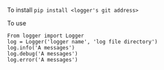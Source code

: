 To install
`pip install <logger's git address>`

To use
```
From logger import Logger
log = Logger('logger name', 'log file directory')
log.info('A messages')
log.debug('A messages')
log.error('A messages')
```